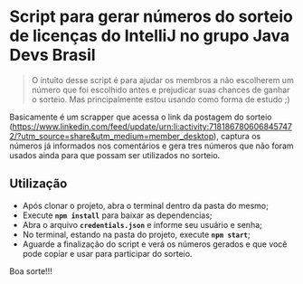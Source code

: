 # Script para gerar números do sorteio de licenças do IntelliJ no grupo Java Devs Brasil

> O intuito desse script é para ajudar os membros a não escolherem um número que foi escolhido antes e prejudicar suas chances de ganhar o sorteio. Mas principalmente estou usando como forma de estudo ;)

Basicamente é um scrapper que acessa o link da postagem do sorteio (https://www.linkedin.com/feed/update/urn:li:activity:7181867806068457472/?utm_source=share&utm_medium=member_desktop), captura os números já informados nos comentários e gera tres números que não foram usados ainda para que possam ser utilizados no sorteio.

## Utilização

- Após clonar o projeto, abra o terminal dentro da pasta do mesmo;
- Execute **```npm install```** para baixar as dependencias;
- Abra o arquivo **```credentials.json```** e informe seu usuário e senha;
- No terminal, estando na pasta do projeto, execute **```npm start```**;
- Aguarde a finalização do script e verá os números gerados e que você pode copiar e usar para participar do sorteio.


Boa sorte!!!
